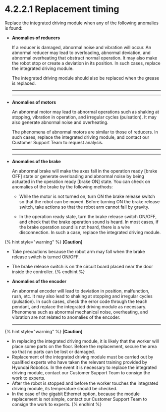 # 4.2.2.1 Replacement timing

Replace the integrated driving module when any of the following anomalies is found:

*   **Anomalies of reducers**

    If a reducer is damaged, abnormal noise and vibration will occur. An abnormal reducer may lead to overloading, abnormal deviation, and abnormal overheating that obstruct normal operation. It may also make the robot stop or create a deviation in its position. In such cases, replace the integrated driving module.

    The integrated driving module should also be replaced when the grease is replaced.    ****

    ****
*   **Anomalies of motors**

    An abnormal motor may lead to abnormal operations such as shaking at stopping, vibration in operation, and irregular cycles (pulsation). It may also generate abnormal noise and overheating.

    The phenomena of abnormal motors are similar to those of reducers. In such cases, replace the integrated driving module, and contact our Customer Support Team to request analysis.    ****

    ****
*   **Anomalies of the brake**

    An abnormal brake will make the axes fall in the operation ready \[brake OFF] state or generate overloading and abnormal noise by being actuated in the operation ready \[brake ON] state. You can check on anomalies of the brake by the following methods:

    *   While the motor is not turned on, turn ON the brake release switch so that the robot can be moved. Before turning ON the brake release switch, take actions so that the robot arm cannot fall by gravity.


    * In the operation ready state, turn the brake release switch ON/OFF, and check that the brake operation sound is heard. In most cases, if the brake operation sound is not heard, there is a wire disconnection. In such a case, replace the integrated driving module.

{% hint style="warning" %}
**\[Caution]**

* Take precautions because the robot arm may fall when the brake release switch is turned ON/OFF.
* The brake release switch is on the circuit board placed near the door inside the controller.
{% endhint %}

*   **Anomalies of the encoder**

    An abnormal encoder will lead to deviation in position, malfunction, rush, etc. It may also lead to shaking at stopping and irregular cycles (pulsation). In such cases, check the error code through the teach pendant, and replace the integrated driving module as necessary. Phenomena such as abnormal mechanical noise, overheating, and vibration are not related to anomalies of the encoder.    ****

{% hint style="warning" %}
**\[Caution]**

* In replacing the integrated driving module, it is likely that the worker will place some parts on the floor. Before the replacement, secure the area so that no parts can be lost or damaged.
* Replacement of the integrated driving module must be carried out by qualified experts who have taken the relevant training provided by Hyundai Robotics. In the event it is necessary to replace the integrated driving module, contact our Customer Support Team to consign the work to experts.
* After the robot is stopped and before the worker touches the integrated driving module, its temperature should be checked.
* In the case of the gigabit Ethernet option, because the module replacement is not simple, contact our Customer Support Team to consign the work to experts.
{% endhint %}
